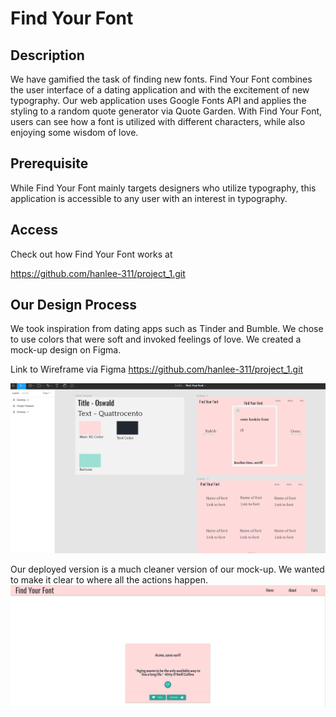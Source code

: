 # Find Your Font

## Description

We have gamified the task of finding new fonts. Find Your Font combines the user interface of a dating application and with the excitement of new typography. Our web application uses Google Fonts API and applies the styling to a random quote generator via Quote Garden. With Find Your Font, users can see how a font is utilized with different characters, while also enjoying some wisdom of love. 

## Prerequisite

While Find Your Font mainly targets designers who utilize typography, this application is accessible to any user with an interest in typography.

## Access

Check out how Find Your Font works at

https://github.com/hanlee-311/project_1.git


## Our Design Process

We took inspiration from dating apps such as Tinder and Bumble. We chose to use colors that were soft and invoked feelings of love. We created a mock-up design on Figma.

Link to Wireframe via Figma
https://github.com/hanlee-311/project_1.git

![FigmaDesign](assets/figmaFYF.png)


Our deployed version is a much cleaner version of our mock-up. We wanted to make it clear to where all the actions happen.
![ActualDesign](assets/FYF1.png)
